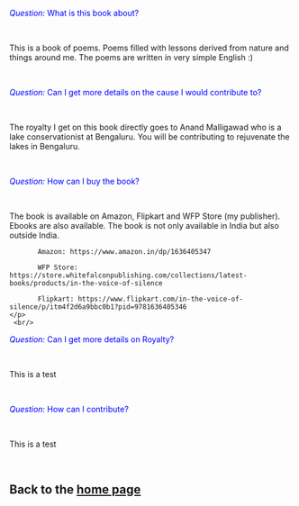 <Accordion>
<AccordionItem title="Book Details">
      <p>
        <span style="color:blue"><em>Question: </em></span><span style="color:blue">What is this book about? </span>
      </p>
     <br/>
     <p>
       This is a book of poems. Poems filled with lessons derived from nature and things around me. The poems are written in very simple English :)
    </p>
     <br/>
</AccordionItem>
<AccordionItem title="Fund for a Cause">
      <p>
        <span style="color:blue"><em>Question: </em></span><span style="color:blue">Can I get more details on the cause I would contribute to?</span>
      </p>
     <br/>
     <p>
       The royalty I get on this book directly goes to Anand Malligawad who is a lake conservationist at Bengaluru. You will be contributing to rejuvenate the lakes in Bengaluru.
    </p>
     <br/>
</AccordionItem>    
<AccordionItem title="Buy the book">
      <p>
        <span style="color:blue"><em>Question: </em></span><span style="color:blue">How can I buy the book?</span>
      </p>
     <br/>
     <p>
       The book is available on Amazon, Flipkart and WFP Store (my publisher). Ebooks are also available. The book is not only available in India but also outside India.
           
           Amazon: https://www.amazon.in/dp/1636405347
           
           WFP Store: https://store.whitefalconpublishing.com/collections/latest-books/products/in-the-voice-of-silence

           Flipkart: https://www.flipkart.com/in-the-voice-of-silence/p/itm4f2d6a9bbc0b1?pid=9781636405346
    </p>
     <br/>
</AccordionItem>     
<AccordionItem title="Royalty">
      <p>
        <span style="color:blue"><em>Question: </em></span><span style="color:blue">Can I get more details on Royalty?</span>
      </p>
     <br/>
     <p>
       This is a test
    </p>
     <br/>
</AccordionItem>        
<AccordionItem title="Your Contribution">
      <p>
        <span style="color:blue"><em>Question: </em></span><span style="color:blue">How can I contribute?</span>
      </p>
     <br/>
     <p>
       This is a test
    </p>
     <br/>
</AccordionItem>        
</Accordion>  

## Back to the [home page](README.md)
